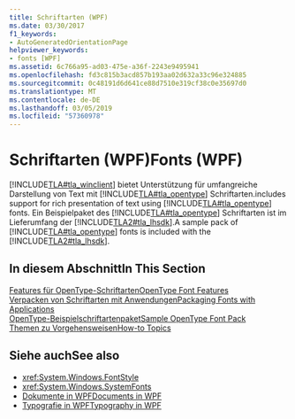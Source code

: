 ```yaml
---
title: Schriftarten (WPF)
ms.date: 03/30/2017
f1_keywords:
- AutoGeneratedOrientationPage
helpviewer_keywords:
- fonts [WPF]
ms.assetid: 6c766a95-ad03-475e-a36f-2243e9495941
ms.openlocfilehash: fd3c815b3acd857b193aa02d632a33c96e324885
ms.sourcegitcommit: 0c48191d6d641ce88d7510e319cf38c0e35697d0
ms.translationtype: MT
ms.contentlocale: de-DE
ms.lasthandoff: 03/05/2019
ms.locfileid: "57360978"
---
```

# <a name="fonts-wpf"></a><span data-ttu-id="5f9d8-102">Schriftarten (WPF)</span><span class="sxs-lookup"><span data-stu-id="5f9d8-102">Fonts (WPF)</span></span>
[!INCLUDE[TLA#tla_winclient](../../../../includes/tlasharptla-winclient-md.md)] <span data-ttu-id="5f9d8-103">bietet Unterstützung für umfangreiche Darstellung von Text mit [!INCLUDE[TLA#tla_opentype](../../../../includes/tlasharptla-opentype-md.md)] Schriftarten.</span><span class="sxs-lookup"><span data-stu-id="5f9d8-103">includes support for rich presentation of text using [!INCLUDE[TLA#tla_opentype](../../../../includes/tlasharptla-opentype-md.md)] fonts.</span></span> <span data-ttu-id="5f9d8-104">Ein Beispielpaket des [!INCLUDE[TLA#tla_opentype](../../../../includes/tlasharptla-opentype-md.md)] Schriftarten ist im Lieferumfang der [!INCLUDE[TLA2#tla_lhsdk](../../../../includes/tla2sharptla-lhsdk-md.md)].</span><span class="sxs-lookup"><span data-stu-id="5f9d8-104">A sample pack of [!INCLUDE[TLA#tla_opentype](../../../../includes/tlasharptla-opentype-md.md)] fonts is included with the [!INCLUDE[TLA2#tla_lhsdk](../../../../includes/tla2sharptla-lhsdk-md.md)].</span></span>  
  
## <a name="in-this-section"></a><span data-ttu-id="5f9d8-105">In diesem Abschnitt</span><span class="sxs-lookup"><span data-stu-id="5f9d8-105">In This Section</span></span>  
 [<span data-ttu-id="5f9d8-106">Features für OpenType-Schriftarten</span><span class="sxs-lookup"><span data-stu-id="5f9d8-106">OpenType Font Features</span></span>](opentype-font-features.md)  
 [<span data-ttu-id="5f9d8-107">Verpacken von Schriftarten mit Anwendungen</span><span class="sxs-lookup"><span data-stu-id="5f9d8-107">Packaging Fonts with Applications</span></span>](packaging-fonts-with-applications.md)  
 [<span data-ttu-id="5f9d8-108">OpenType-Beispielschriftartenpaket</span><span class="sxs-lookup"><span data-stu-id="5f9d8-108">Sample OpenType Font Pack</span></span>](sample-opentype-font-pack.md)  
 [<span data-ttu-id="5f9d8-109">Themen zu Vorgehensweisen</span><span class="sxs-lookup"><span data-stu-id="5f9d8-109">How-to Topics</span></span>](fonts-how-to-topics.md)  
  
## <a name="see-also"></a><span data-ttu-id="5f9d8-110">Siehe auch</span><span class="sxs-lookup"><span data-stu-id="5f9d8-110">See also</span></span>
- <xref:System.Windows.FontStyle>
- <xref:System.Windows.SystemFonts>
- [<span data-ttu-id="5f9d8-111">Dokumente in WPF</span><span class="sxs-lookup"><span data-stu-id="5f9d8-111">Documents in WPF</span></span>](documents-in-wpf.md)
- [<span data-ttu-id="5f9d8-112">Typografie in WPF</span><span class="sxs-lookup"><span data-stu-id="5f9d8-112">Typography in WPF</span></span>](typography-in-wpf.md)
